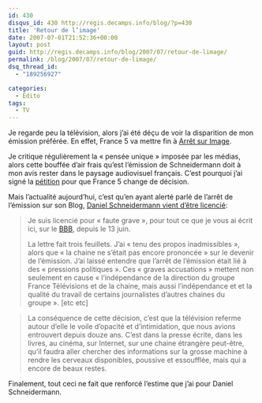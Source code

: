 ```yaml
---
id: 430
disqus_id: 430 http://regis.decamps.info/blog/?p=430
title: 'Retour de l’image'
date: 2007-07-01T21:52:36+00:00
layout: post
guid: http://regis.decamps.info/blog/2007/07/retour-de-limage/
permalink: /blog/2007/07/retour-de-limage/
dsq_thread_id:
  - "189256927"

categories:
  - Edito
tags:
  - TV
---
```

Je regarde peu la télévision, alors j’ai été déçu de voir la disparition de mon émission préférée. En effet, France 5 va mettre fin à [Arrêt sur Image](http://www.france5.fr/asi/). 

Je critique régulièrement la « pensée unique » imposée par les médias, alors cette bouffée d’air frais qu’est l’émission de Schneidermann doit à mon avis rester dans le paysage audiovisuel français. C’est pourquoi j’ai signé la [pétition](http://arret-sur-images.heraut.eu/index.php) pour que France 5 change de décision. 

Mais l’actualité aujourd’hui, c’est qu’en ayant alerté parlé de l’arrêt de l’émission sur son Blog, [Daniel Schneidermann vient d’être licencié](http://www.bigbangblog.net/article.php3?id_article=664):

> Je suis licencié pour « faute grave », pour tout ce que je vous ai écrit ici, sur le [BBB](http://www.bigbangblog.net/), depuis le 13 juin.
> 
> La lettre fait trois feuillets. J’ai « tenu des propos inadmissibles », alors que « la chaine ne s’était pas encore prononcée » sur le devenir de l’émission. J’ai laissé entendre que l’arrêt de l’émission était lié à des « pressions politiques ». Ces « graves accusations » mettent non seulement en cause « l’indépendance de la direction du groupe France Télévisions et de la chaine, mais aussi l’indépendance et et la qualité du travail de certains journalistes d’autres chaines du groupe ». [etc etc]

> La conséquence de cette décision, c’est que la télévision referme autour d’elle le voile d’opacité et d’intimidation, que nous avions entrouvert depuis douze ans. C’est dans la presse écrite, dans les livres, au cinéma, sur Internet, sur une chaine étrangère peut-être, qu’il faudra aller chercher des informations sur la grosse machine à rendre les cerveaux disponibles, poussive et essoufflée, mais qui a encore de beaux restes.

Finalement, tout ceci ne fait que renforcé l’estime que j’ai pour Daniel Schneidermann.
